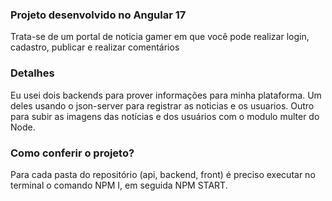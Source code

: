### Projeto desenvolvido no Angular 17
Trata-se de um portal de noticia gamer em que você pode realizar login, cadastro, publicar e realizar comentários

### Detalhes
Eu usei dois backends para prover informações para minha plataforma. Um deles usando o json-server para registrar as noticias e os usuarios.
Outro para subir as imagens das notícias e dos usuários com o modulo multer do Node.

### Como conferir o projeto?
Para cada pasta do repositório (api, backend, front) é preciso executar no terminal o comando NPM I, em seguida NPM START.
